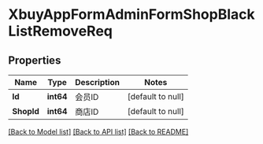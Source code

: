 # XbuyAppFormAdminFormShopBlackListRemoveReq

## Properties
Name | Type | Description | Notes
------------ | ------------- | ------------- | -------------
**Id** | **int64** | 会员ID | [default to null]
**ShopId** | **int64** | 商店ID | [default to null]

[[Back to Model list]](../README.md#documentation-for-models) [[Back to API list]](../README.md#documentation-for-api-endpoints) [[Back to README]](../README.md)

